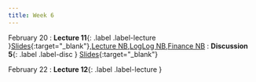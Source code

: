 ```yaml
---
title: Week 6
---
```


February 20
: **Lecture 11**{: .label .label-lecture }[Slides](https://docs.google.com/presentation/d/1jGGBeZwaIrwXQVSUcNrh1kqLTFbGIefTWEvJJ8zZlzA/edit?usp=sharing){:target="_blank"},[Lecture NB](https://data100.datahub.berkeley.edu/hub/user-redirect/git-pull?repo=https%3A%2F%2Fgithub.com%2FUCB-Econ-148%2Fecon148-sp24&branch=main&urlpath=lab%2Ftree%2Fecon148-sp24%2Flec%2FLec6.1%2FViz-1.ipynb),[LogLog NB](https://data100.datahub.berkeley.edu/hub/user-redirect/git-pull?repo=https%3A%2F%2Fgithub.com%2FUCB-Econ-148%2Fecon148-sp24&branch=main&urlpath=lab%2Ftree%2Fecon148-sp24%2Flec%2FLec6.1%2FAvocados_Log.ipynb),[Finance NB](https://data100.datahub.berkeley.edu/hub/user-redirect/git-pull?repo=https%3A%2F%2Fgithub.com%2FUCB-Econ-148%2Fecon148-sp24&branch=main&urlpath=lab%2Ftree%2Fecon148-sp24%2Flec%2FLec6.1%2FFinanceDemo.ipynb)
: **Discussion 5**{: .label .label-disc } [Slides](https://docs.google.com/presentation/d/1WuZ9BqfaxJUw2QukB294VpxfZRiusm7hOLPcRhc-5cQ/edit?usp=sharing){:target="_blank"}


February 22
: **Lecture 12**{: .label .label-lecture }


